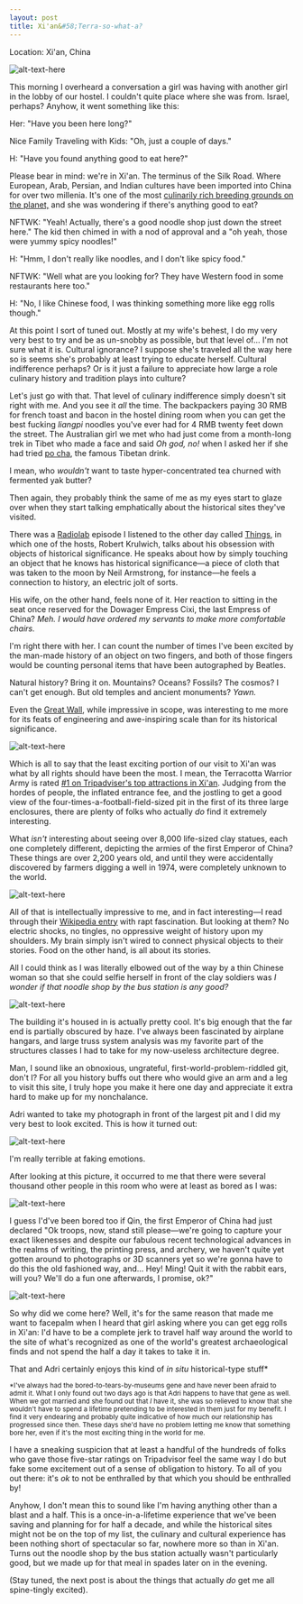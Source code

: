 ```yaml
---
layout: post
title: Xi'an&#58;Terra-so-what-a?
---
```


Location: Xi'an, China

![alt-text-here](http://kenjilopezalt.github.io/images/20140623-terracotta-warrior-/20140623-terracotta-warrior-2.jpg "Terracotta narrow")

This morning I overheard a conversation a girl was having with another girl in the lobby of our hostel. I couldn't quite place where she was from. Israel, perhaps? Anyhow, it went something like this:

Her: "Have you been here long?"

Nice Family Traveling with Kids: "Oh, just a couple of days."

H: "Have you found anything good to eat here?"

Please bear in mind: we're in Xi'an. The terminus of the Silk Road. Where European, Arab, Persian, and Indian cultures have been imported into China for over two millenia. It's one of the most <a href="http://kenjilopezalt.github.io/2014/06/23/Chilies%2C-Noodles%2C-and-Lamb%26%2358%3B-11-Must-Eat-Dishes-in-Xi%27an-From-the-Muslim-Quarter-and-Beyond/">culinarily rich breeding grounds on the planet,</a> and she was wondering if there's anything good to eat?

NFTWK: "Yeah! Actually, there's a good noodle shop just down the street here." The kid then chimed in with a nod of approval and a "oh yeah, those were yummy spicy noodles!"

H: "Hmm, I don't really like noodles, and I don't like spicy food."

NFTWK: "Well what are you looking for? They have Western food in some restaurants here too."

H: "No, I like Chinese food, I was thinking something more like egg rolls though."

At this point I sort of tuned out. Mostly at my wife's behest, I do my very very best to try and be as un-snobby as possible, but that level of... I'm not sure what it is. Cultural ignorance? I suppose she's traveled all the way here so is seems she's probably at least trying to educate herself. Cultural indifference perhaps? Or is it just a failure to appreciate how large a role culinary history and tradition plays into culture?

Let's just go with that. That level of culinary indifference simply doesn't sit right with me. And you see it <em>all</em> the time. The backpackers paying 30 RMB for french toast and bacon in the hostel dining room when you can get the best fucking <em>liangpi</em> noodles you've ever had for 4 RMB twenty feet down the street. The Australian girl we met who had just come from a month-long trek in Tibet who made a face and said <em>Oh god, no!</em> when I asked her if she had tried <a href="http://en.wikipedia.org/wiki/Butter_tea">po cha</a>, the famous Tibetan drink.

I mean, who <em>wouldn't</em> want to taste hyper-concentrated tea churned with fermented yak butter?

Then again, they probably think the same of me as my eyes start to glaze over when they start talking emphatically about the historical sites they've visited.

There was a <a href="http://radiolab.org/">Radiolab</a> episode I listened to the other day called <u>Things</u>, in which one of the hosts, Robert Krulwich, talks about his obsession with objects of historical significance. He speaks about how by simply touching an object that he knows has historical significance&mdash;a piece of cloth that was taken to the moon by Neil Armstrong, for instance&mdash;he feels a connection to history, an electric jolt of sorts.

His wife, on the other hand, feels none of it. Her reaction to sitting in the seat once reserved for the Dowager Empress Cixi, the last Empress of China? <em>Meh. I would have ordered my servants to make more comfortable chairs.</em>

I'm right there with her. I can count the number of times I've been excited by the man-made history of an object on two fingers, and both of those fingers would be counting personal items that have been autographed by Beatles.

Natural history? Bring it on. Mountains? Oceans? Fossils? The cosmos? I can't get enough. But old temples and ancient monuments? <em>Yawn.</em>

Even the <a href="http://kenjilopezalt.github.io/2014/06/20/Do-Indoor-Voices-Exist%3F-Plus%2C-a-Trip-to-the-Great-Wall/">Great Wall</a>, while impressive in scope, was interesting to me more for its feats of engineering and awe-inspiring scale than for its historical significance.

![alt-text-here](http://kenjilopezalt.github.io/images/20140623-terracotta-warrior-/20140623-terracotta-warrior-4.jpg "Terracotta head")

Which is all to say that the least exciting portion of our visit to Xi'an was what by all rights should have been the most. I mean, the Terracotta Warrior Army is rated <a href="http://www.tripadvisor.com/ShowUserReviews-g298557-d321017-r12307740-The_Museum_of_Qin_Terra_cotta_Warriors_and_Horses-Xi_an_Shaanxi.html">#1 on Tripadviser's top attractions in Xi'an</a>. Judging from the hordes of people, the inflated entrance fee, and the jostling to get a good view of the four-times-a-football-field-sized pit in the first of its three large enclosures, there are plenty of folks who actually <em>do</em> find it extremely interesting.

What <em>isn't</em> interesting about seeing over 8,000 life-sized clay statues, each one completely different, depicting the armies of the first Emperor of China? These things are over 2,200 years old, and until they were accidentally discovered by farmers digging a well in 1974, were completely unknown to the world.

![alt-text-here](http://kenjilopezalt.github.io/images/20140623-terracotta-warrior-/20140623-terracotta-warrior-5.jpg "Terracotta behind")

All of that is intellectually impressive to me, and in fact interesting&mdash;I read through their <a href="http://en.wikipedia.org/wiki/Terracotta_Army">Wikipedia entry</a> with rapt fascination. But looking at them? No electric shocks, no tingles, no oppressive weight of history upon my shoulders. My brain simply isn't wired to connect physical objects to their stories. Food on the other hand, is all about its stories.

All I could think as I was literally elbowed out of the way by a thin Chinese woman so that she could selfie herself in front of the clay soldiers was <em>I wonder if that noodle shop by the bus station is any good?</em>

![alt-text-here](http://kenjilopezalt.github.io/images/20140623-terracotta-warrior-/20140623-terracotta-warrior-1.jpg "Terracotta wide")

The building it's housed in is actually pretty cool. It's big enough that the far end is partially obscured by haze. I've always been fascinated by airplane hangars, and large truss system analysis was my favorite part of the structures classes I had to take for my now-useless architecture degree.

Man, I sound like an obnoxious, ungrateful, first-world-problem-riddled git, don't I? For all you history buffs out there who would give an arm and a leg to visit this site, I truly hope you make it here one day and appreciate it extra hard to make up for my nonchalance.

Adri wanted to take my photograph in front of the largest pit and I did my very best to look excited. This is how it turned out:

![alt-text-here](http://kenjilopezalt.github.io/images/20140623-terracotta-warrior-/20140623-terracotta-warrior-8.jpg "Terracotta bored kenji")

I'm really terrible at faking emotions.

After looking at this picture, it occurred to me that there were several thousand other people in this room who were at least as bored as I was:

![alt-text-here](http://kenjilopezalt.github.io/images/20140623-terracotta-warrior-/20140623-terracotta-warrior-7.jpg "Terracotta bored soldier")

I guess I'd've been bored too if Qin, the first Emperor of China had just declared "Ok troops, now, stand still please&mdash;we're going to capture your exact likenesses and despite our fabulous recent technological advances in the realms of writing, the printing press, and archery, we haven't quite yet gotten around to photographs or 3D scanners yet so we're gonna have to do this the old fashioned way, and... Hey! Ming! Quit it with the rabbit ears, will you? We'll do a fun one afterwards, I promise, ok?"

![alt-text-here](http://kenjilopezalt.github.io/images/20140623-terracotta-warrior-/20140623-terracotta-warrior-6.jpg "Terracotta adri")

So why did we come here? Well, it's for the same reason that made me want to facepalm when I heard that girl asking where you can get egg rolls in Xi'an: I'd have to be a complete jerk to travel half way around the world to the site of what's recognized as one of the world's greatest archaeological finds and not spend the half a day it takes to take it in.

That and Adri certainly enjoys this kind of <em>in situ</em> historical-type stuff*

<small>*I've always had the  bored-to-tears-by-museums gene and have never been afraid to admit it. What I only found out two days ago is that Adri happens to have that gene as well. When we got married and she found out that <em>I</em> have it, she was so relieved to know that she wouldn't have to spend a lifetime pretending to be interested in them just for my benefit. I find it very endearing and probably quite indicative of how much our relationship has progressed since then. These days she'd have no problem letting me know that something bore her, even if it's the most exciting thing in the world for me.</small>

I have a sneaking suspicion that at least a handful of the hundreds of folks who gave those five-star ratings on Tripadvisor feel the same way I do but fake some excitement out of a sense of obligation to history. To all of you out there: it's <em>ok</em> to not be enthralled by that which you should be enthralled by!

Anyhow, I don't mean this to sound like I'm having anything other than a blast and a half. This is a once-in-a-lifetime experience that we've been saving and planning for for half a decade, and while the historical sites might not be on the top of my list, the culinary and cultural experience has been nothing short of spectacular so far, nowhere more so than in Xi'an. Turns out the noodle shop by the bus station actually wasn't particularly good, but we made up for that meal in spades later on in the evening.

(Stay tuned, the next post is about the things that actually <em>do</em> get me all spine-tingly excited).